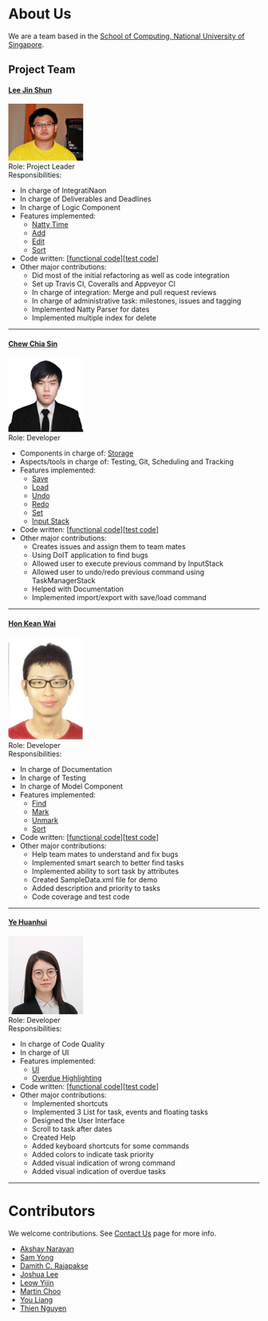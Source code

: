 # About Us

We are a team based in the [School of Computing, National University of Singapore](http://www.comp.nus.edu.sg).

## Project Team




#### [Lee Jin Shun](http://github.com/jinshunlee)
<img src="images/jinshunlee.png" width="150"><br>
Role: Project Leader <br>
Responsibilities:
* In charge of IntegratiNaon
* In charge of Deliverables and Deadlines
* In charge of Logic Component
* Features implemented:
   * [Natty Time](https://cs2103jan2017-w14-b3.github.io/main/docs/UserGuide.html#4-features)
   * [Add](https://cs2103jan2017-w14-b3.github.io/main/docs/UserGuide.html#4-features)
   * [Edit](https://cs2103jan2017-w14-b3.github.io/main/docs/UserGuide.html#4-features)
   * [Sort](https://cs2103jan2017-w14-b3.github.io/main/docs/UserGuide.html#4-features)
* Code written: [[functional code](https://github.com/CS2103JAN2017-W14-B3/main/blob/master/collated/main/A0146809W.md)][[test code](https://github.com/CS2103JAN2017-W14-B3/main/blob/master/collated/test/A0146809W.md)]
* Other major contributions:
  * Did most of the initial refactoring as well as code integration
  * Set up Travis CI, Coveralls and Appveyor CI
  * In charge of integration: Merge and pull request reviews
  * In charge of administrative task: milestones, issues and tagging
  * Implemented Natty Parser for dates
  * Implemented multiple index for delete

-----

#### [Chew Chia Sin](http://github.com/Fyelight)
<img src="images/fyelight.png" width="150"><br>
Role: Developer <br>
* Components in charge of: [Storage](https://github.com/se-edu/addressbook-level4/blob/master/docs/DeveloperGuide.md#storage-component)
* Aspects/tools in charge of: Testing, Git, Scheduling and Tracking
* Features implemented:
   * [Save](https://cs2103jan2017-w14-b3.github.io/main/docs/UserGuide.html#4-features)
   * [Load](https://cs2103jan2017-w14-b3.github.io/main/docs/UserGuide.html#4-features)
   * [Undo](https://cs2103jan2017-w14-b3.github.io/main/docs/UserGuide.html#4-features)
   * [Redo](https://cs2103jan2017-w14-b3.github.io/main/docs/UserGuide.html#4-features)
   * [Set](https://cs2103jan2017-w14-b3.github.io/main/docs/UserGuide.html#4-features)
   * [Input Stack](https://cs2103jan2017-w14-b3.github.io/main/docs/UserGuide.html#4-features)
* Code written: [[functional code](https://github.com/CS2103JAN2017-W14-B3/main/blob/master/collated/main/A0138909R.md)][[test code](https://github.com/CS2103JAN2017-W14-B3/main/blob/master/collated/test/A0138909R.md)]
* Other major contributions:
  * Creates issues and assign them to team mates
  * Using DoIT application to find bugs
  * Allowed user to execute previous command by InputStack
  * Allowed user to undo/redo previous command using TaskManagerStack
  * Helped with Documentation
  * Implemented import/export with save/load command

-----

#### [Hon Kean Wai](http://github.com/drtrifle)
<img src="images/drtrifle.png" width="150"><br>
Role: Developer <br>
Responsibilities:
* In charge of Documentation
* In charge of Testing
* In charge of Model Component
* Features implemented:
   * [Find](https://cs2103jan2017-w14-b3.github.io/main/docs/UserGuide.html#4-features)
   * [Mark](https://cs2103jan2017-w14-b3.github.io/main/docs/UserGuide.html#4-features)
   * [Unmark](https://cs2103jan2017-w14-b3.github.io/main/docs/UserGuide.html#4-features)
   * [Sort](https://cs2103jan2017-w14-b3.github.io/main/docs/UserGuide.html#4-features)
* Code written: [[functional code](https://github.com/CS2103JAN2017-W14-B3/main/blob/master/collated/main/A0139399J.md)][[test code](https://github.com/CS2103JAN2017-W14-B3/main/blob/master/collated/test/A0139399J.md)]
* Other major contributions:
   * Help team mates to understand and fix bugs
   * Implemented smart search to better find tasks
   * Implemented ability to sort task by attributes
   * Created SampleData.xml file for demo
   * Added description and priority to tasks
   * Code coverage and test code

-----

#### [Ye Huanhui](https://github.com/yexiexie)
<img src="images/yexiexie.png" width="150"><br>
Role: Developer <br>
Responsibilities:
* In charge of Code Quality
* In charge of UI
* Features implemented:
   * [UI](https://cs2103jan2017-w14-b3.github.io/main/docs/UserGuide.html#4-features)
   * [Overdue Highlighting](https://cs2103jan2017-w14-b3.github.io/main/docs/UserGuide.html#4-features)
* Code written: [[functional code](https://github.com/CS2103JAN2017-W14-B3/main/blob/master/collated/main/A0160076L.md)][[test code](https://github.com/CS2103JAN2017-W14-B3/main/blob/master/collated/test/A0160076L.md)]
* Other major contributions:
   * Implemented shortcuts
   * Implemented 3 List for task, events and floating tasks
   * Designed the User Interface
   * Scroll to task after dates
   * Created Help
   * Added keyboard shortcuts for some commands
   * Added colors to indicate task priority
   * Added visual indication of wrong command
   * Added visual indication of overdue tasks

-----

# Contributors

We welcome contributions. See [Contact Us](ContactUs.md) page for more info.

* [Akshay Narayan](https://github.com/se-edu/addressbook-level4/pulls?q=is%3Apr+author%3Aokkhoy)
* [Sam Yong](https://github.com/se-edu/addressbook-level4/pulls?q=is%3Apr+author%3Amauris)
* [Damith C. Rajapakse](https://github.com/nus-cs2103-AY1617S2/addressbook-level4)
* [Joshua Lee](https://github.com/nus-cs2103-AY1617S2/addressbook-level4)
* [Leow Yijin](https://github.com/nus-cs2103-AY1617S2/addressbook-level4)
* [Martin Choo](https://github.com/nus-cs2103-AY1617S2/addressbook-level4)
* [You Liang](https://github.com/nus-cs2103-AY1617S2/addressbook-level4)
* [Thien Nguyen](https://github.com/nus-cs2103-AY1617S2/addressbook-level4)
